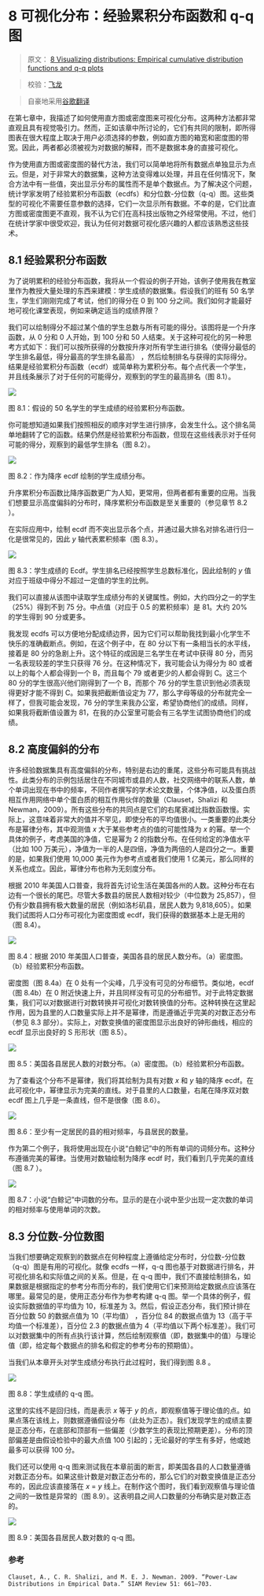 # 8 可视化分布：经验累积分布函数和 q-q 图

> 原文： [8 Visualizing distributions: Empirical cumulative distribution functions and q-q plots](https://serialmentor.com/dataviz/ecdf-qq.html)

> 校验：[飞龙](https://github.com/wizardforcel)

> 自豪地采用[谷歌翻译](https://translate.google.cn/)

在第七章中，我描述了如何使用直方图或密度图来可视化分布。这两种方法都非常直观且具有视觉吸引力。然而，正如该章中所讨论的，它们有共同的限制，即所得图表在很大程度上取决于用户必须选择的参数，例如直方图的箱宽和密度图的带宽。因此，两者都必须被视为对数据的解释，而不是数据本身的直接可视化。

作为使用直方图或密度图的替代方法，我们可以简单地将所有数据点单独显示为点云。但是，对于非常大的数据集，这种方法变得难以处理，并且在任何情况下，聚合方法中有一些值，突出显示分布的属性而不是单个数据点。为了解决这个问题，统计学家发明了经验累积分布函数（ecdfs）和分位数-分位数（q-q）图。这些类型的可视化不需要任意参数的选择，它们一次显示所有数据。不幸的是，它们比直方图或密度图更不直观，我不认为它们在高科技出版物之外经常使用。不过，他们在统计学家中很受欢迎，我认为任何对数据可视化感兴趣的人都应该熟悉这些技术。

## 8.1 经验累积分布函数

为了说明累积的经验分布函数，我将从一个假设的例子开始，该例子使用我在教室里作为教授大量处理的东西来建模：学生成绩的数据集。假设我们的班有 50 名学生，学生们刚刚完成了考试，他们的得分在 0 到 100 分之间。我们如何才能最好地可视化课堂表现，例如来确定适当的成绩界限？

我们可以绘制得分不超过某个值的学生总数与所有可能的得分。该图将是一个升序函数，从 0 分和 0 人开始，到 100 分和 50 人结束。关于这种可视化的另一种思考方式如下：我们可以按所获得的分数按升序对所有学生进行排名（使得分最低的学生排名最低，得分最高的学生排名最高） ，然后绘制排名与获得的实际得分。结果是经验累积分布函数（ecdf）或简单称为累积分布。每个点代表一个学生，并且线条展示了对于任何的可能得分，观察到的学生的最高排名（图 8.1）。

![](img/051276ea53a712194e3139f5f5e2e274.jpg)

图 8.1：假设的 50 名学生的学生成绩的经验累积分布函数。

你可能想知道如果我们按照相反的顺序对学生进行排序，会发生什么。这个排名简单地翻转了它的函数。结果仍然是经验累积分布函数，但现在这些线表示对于任何可能的得分，观察到的最低学生排名（图 8.2）。

![](img/ea766df995d2992d42707fc7e709d419.jpg)

图 8.2：作为降序 ecdf 绘制的学生成绩分布。

升序累积分布函数比降序函数更广为人知，更常用，但两者都有重要的应用。当我们想要显示高度偏斜的分布时，降序累积分布函数是至关重要的（参见章节 8.2 ）。

在实际应用中，绘制 ecdf 而不突出显示各个点，并通过最大排名对排名进行归一化是很常见的，因此 *y* 轴代表累积频率（图 8.3）。

![](img/f7254b518c3ff161fcd078afa0622194.jpg)

图 8.3：学生成绩的 Ecdf。学生排名已经按照学生总数标准化，因此绘制的 *y* 值对应于班级中得分不超过一定值的学生的比例。

我们可以直接从该图中读取学生成绩分布的关键属性。例如，大约四分之一的学生（25%）得到不到 75 分。中点值（对应于 0.5 的累积频率）是 81。大约 20% 的学生得到 90 分或更多。

我发现 ecdfs 可以方便地分配成绩边界，因为它们可以帮助我找到最小化学生不快乐的准确截断点。例如，在这个例子中，在 80 分以下有一条相当长的水平线，接着是 80 分的急剧上升。这个特征的成因是三名学生在考试中获得 80 分，而另一名表现较差的学生只获得 76 分。在这种情况下，我可能会认为得分为 80 或者以上的每个人都会得到一个 B，而且每个 79 或者更少的人都会得到 C。这三个 80 分的学生很高兴他们刚得到了一个 B，而那个 76 分的学生意识到他必须表现得更好才能不得到 C。如果我把截断值设定为 77，那么字母等级的分布就完全一样了，但我可能会发现，76 分的学生来我办公室，希望协商他们的成绩。同样，如果我将截断值设置为 81，在我的办公室里可能会有三名学生试图协商他们的成绩。

## 8.2 高度偏斜的分布

许多经验数据集具有高度偏斜的分布，特别是右边的重尾，这些分布可能具有挑战性。此类分布的示例包括居住在不同城市或县的人数，社交网络中的联系人数，单个单词出现在书中的频率，不同作者撰写的学术论文数量，个体净值，以及蛋白质相互作用网络中单个蛋白质的相互作用伙伴的数量（Clauset，Shalizi 和 Newman，2009）。所有这些分布的共同点是它们的右尾衰减比指数函数慢。实际上，这意味着非常大的值并不罕见，即使分布的平均值很小。一类重要的此类分布是幂律分布，其中观测值 *x* 大于某些参考点的值的可能性降为 *x* 的幂。举一个具体的例子，考虑美国的净值，它是幂为 2 的指数分布。在任何给定的净值水平（比如 100 万美元），净值为一半的人是四倍，净值为两倍的人是四分之一。重要的是，如果我们使用 10,000 美元作为参考点或者我们使用 1 亿美元，那么同样的关系也成立。因此，幂律分布也称为无刻度分布。

根据 2010 年美国人口普查，我将首先讨论生活在美国各州的人数。这种分布在右边有一个很长的尾巴。尽管大多数县的居民人数相对较少（中位数为 25,857），但仍有少数县拥有极大数量的居民（例如洛杉矶县，居民人数为 9,818,605）。如果我们试图将人口分布可视化为密度图或 ecdf，我们获得的数据基本上是无用的（图 8.4）。

![](img/e4747e800f8bfae58a3ace3036c218ee.jpg)

图 8.4：根据 2010 年美国人口普查，美国各县的居民人数分布。（a）密度图。 （b）经验累积分布函数。

密度图（图 8.4a）在 0 处有一个尖峰，几乎没有可见的分布细节。类似地，ecdf（图 8.4b）在 0 附近快速上升，并且同样没有可见的分布细节。对于此特定数据集，我们可以对数据进行对数转换并可视化对数转换值的分布。这种转换在这里起作用，因为县里的人口数量实际上并不是幂律，而是遵循近乎完美的对数正态分布（参见 8.3 部分）。实际上，对数变换值的密度图显示出良好的钟形曲线，相应的 ecdf 显示出良好的 S 形形状（图 8.5）。

![](img/bbd5b9c66f03899d2c6aade2af342e18.jpg)

图 8.5：美国各县居民人数的对数分布。（a）密度图。（b）经验累积分布函数。

为了查看这个分布不是幂律，我们将其绘制为具有对数 *x* 和 *y* 轴的降序 ecdf。在此可视化中，幂律显示为完美的直线。对于县里的人口数量，右尾在降序双对数 ecdf 图上几乎是一条直线，但不是很像（图 8.6）。

![](img/e7b8a52ba3ef01395f881cd6dae1d659.jpg)

图 8.6：至少有一定居民的县的相对频率，与县居民的数量。

作为第二个例子，我将使用出现在小说“白鲸记”中的所有单词的词频分布。这种分布遵循完美的幂律。当使用对数轴绘制为降序 ecdf 时，我们看到几乎完美的直线（图 8.7 ）。

![](img/0b70b9ad00bd18d7a5d9861955566085.jpg)

图 8.7：小说“白鲸记”中词数的分布。显示的是在小说中至少出现一定次数的单词的相对频率与使用单词的次数。

## 8.3 分位数-分位数图

当我们想要确定观察到的数据点在何种程度上遵循给定分布时，分位数-分位数（q-q）图是有用的可视化。就像 ecdfs 一样，q-q 图也基于对数据进行排名，并可视化排名和实际值之间的关系。但是，在 q-q 图中，我们不直接绘制排名，如果数据是根据指定的参考分布而分布的，我们使用它们来预测给定数据点应该落在哪里。最常见的是，使用正态分布作为参考构建 q-q 图。举一个具体的例子，假设实际数据值的平均值为 10，标准差为 3。然后，假设正态分布，我们预计排在百分位数 50 的数据点值为 10（平均值） ，百分位 84 的数据点值为 13（高于平均值一个标准差），百分位 2.3 的数据点值为 4（平均值以下两个标准差）。我们可以对数据集中的所有点执行该计算，然后绘制观察值（即，数据集中的值）与理论值（即，给定每个数据点的排名和假定的参考分布的预期值）。

当我们从本章开头对学生成绩分布执行此过程时，我们得到图 8.8 。

![](img/2116bb1432feddf33f7ba8e726498a0b.jpg)

图 8.8：学生成绩的 q-q 图。

这里的实线不是回归线，而是表示 *x* 等于 *y* 的点，即观察值等于理论值的点。如果点落在该线上，则数据遵循假设分布（此处为正态）。我们发现学生的成绩主要是正态分布，在底部和顶部有一些偏差（少数学生的表现比预期更差）。分布的顶部偏差是由假设检验中的最大点值 100 引起的；无论最好的学生有多好，他或她最多可以获得 100 分。

我们还可以使用 q-q 图来测试我在本章前面的断言，即美国各县的人口数量遵循对数正态分布。如果这些计数是对数正态分布的，那么它们的对数变换值是正态分布的，因此应该直接落在 *x* = *y* 线上。在制作这个图时，我们看到观察值与理论值之间的一致性是异常的（图 8.9）。这表明县之间人口数量的分布确实是对数正态的。

![](img/6d36b34ad5acb91f89d60b4007bdf25f.jpg)

图 8.9：美国各县居民人数对数的 q-q 图。

### 参考

```
Clauset, A., C. R. Shalizi, and M. E. J. Newman. 2009. “Power-Law Distributions in Empirical Data.” SIAM Review 51: 661–703.
```